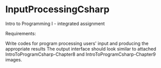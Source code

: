 # InputProcessingCsharp
Intro to Programming I - integrated assignment

Requirements: 

Write codes for program processing users' input and producing the appropriate results
The output interface should look similar to attached IntroToProgramCsharp-Chapter8 and IntroToProgramCsharp-Chapter9 images.
